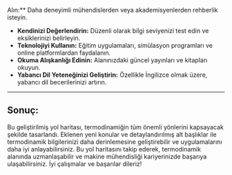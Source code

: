 
 Alın:** Daha deneyimli mühendislerden veya akademisyenlerden rehberlik isteyin.
- **Kendinizi Değerlendirin:** Düzenli olarak bilgi seviyenizi test edin ve eksiklerinizi belirleyin.
- **Teknolojiyi Kullanın:** Eğitim uygulamaları, simülasyon programları ve online platformlardan faydalanın.
- **Okuma Alışkanlığı Edinin:** Alanınızdaki güncel yayınları ve kitapları okuyun.
- **Yabancı Dil Yeteneğinizi Geliştirin:** Özellikle İngilizce olmak üzere, yabancı dil becerilerinizi artırın.

---

## Sonuç:

Bu geliştirilmiş yol haritası, termodinamiğin tüm önemli yönlerini kapsayacak şekilde tasarlandı. Eklenen yeni konular ve detaylandırılmış alt başlıklar ile termodinamik bilgilerinizi daha derinlemesine geliştirebilir ve uygulamalarını daha iyi anlayabilirsiniz. Bu yol haritasını takip ederek, termodinamik alanında uzmanlaşabilir ve makine mühendisliği kariyerinizde başarıya ulaşabilirsiniz. İyi çalışmalar ve başarılar dileriz!
